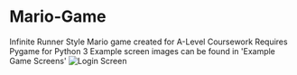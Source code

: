 # Mario-Game
Infinite Runner Style Mario game created for A-Level Coursework
Requires Pygame for Python 3
Example screen images can be found in 'Example Game Screens'
![Login Screen](https://user-images.githubusercontent.com/90764183/187707954-2f95a824-3002-4132-a526-9b77457a82c3.PNG)
